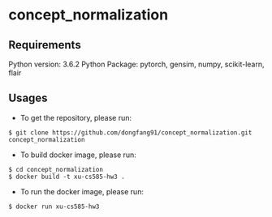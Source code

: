 # concept_normalization
## Requirements
Python version: 3.6.2
Python Package: pytorch, gensim, numpy, scikit-learn, flair

## Usages
* To get the repository, please run:
```
$ git clone https://github.com/dongfang91/concept_normalization.git concept_normalization
```
* To build docker image, please run:
```
$ cd concept_normalization 
$ docker build -t xu-cs585-hw3 .
```
* To run the docker image, please run:
```
$ docker run xu-cs585-hw3
```